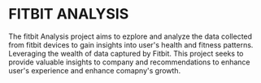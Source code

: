 # FITBIT ANALYSIS<br>
The fitbit Analysis project aims to ezplore and analyze the data collected from fitbit devices to gain insights into user's health and fitness patterns. Leveraging the wealth of data captured by Fitbit. This project seeks to provide valuable insights to company and recommendations to enhance user's experience and enhance comapny's growth.
